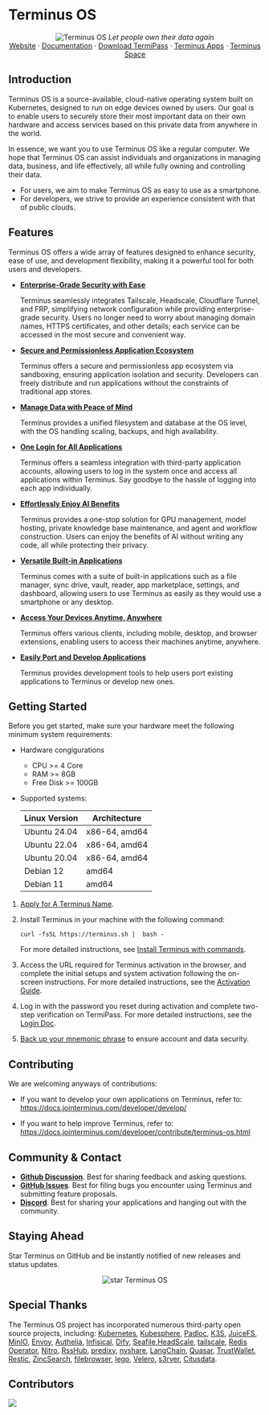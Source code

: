 # Terminus OS

<p align="center">
    <picture>
         <img alt="Terminus OS" src="https://raw.githubusercontent.com/beclab/terminus/main/images/banner2.jpg"/>
    </picture>
    <i>Let people own their data again</i>
    <br>
  <a href="https://www.jointerminus.com">Website</a> ·
  <a href="https://docs.jointerminus.com">Documentation</a> ·
  <a href="https://docs.jointerminus.com/how-to/termipass/overview.html#download">Download TermiPass</a> ·
  <a href="https://github.com/beclab/apps">Terminus Apps</a> ·
  <a href="https://space.jointerminus.com">Terminus Space</a>
</p>


## Introduction

Terminus OS is a source-available, cloud-native operating system built on Kubernetes, designed to run on edge devices owned by users. Our goal is to enable users to securely store their most important data on their own hardware and access services based on this private data from anywhere in the world.

In essence, we want you to use Terminus OS like a regular computer. We hope that Terminus OS can assist individuals and organizations in managing data, business, and life effectively, all while fully owning and controlling their data.

- For users, we aim to make Terminus OS as easy to use as a smartphone.
- For developers, we strive to provide an experience consistent with that of public clouds.

## Features

Terminus OS offers a wide array of features designed to enhance security, ease of use, and development flexibility, making it a powerful tool for both users and developers.

- [**Enterprise-Grade Security with Ease**](https://docs.jointerminus.com/overview/terminus/network.html)

   Terminus seamlessly integrates Tailscale, Headscale, Cloudflare Tunnel, and FRP, simplifying network configuration while providing enterprise-grade security. Users no longer need to worry about managing domain names, HTTPS certificates, and other details; each service can be accessed in the most secure and convenient way.

- [**Secure and Permissionless Application Ecosystem**](https://docs.jointerminus.com/overview/terminus/application.html)

   Terminus offers a secure and permissionless app ecosystem via sandboxing, ensuring application isolation and security. Developers can freely distribute and run applications without the constraints of traditional app stores.

- [**Manage Data with Peace of Mind**](https://docs.jointerminus.com/overview/terminus/data.html)

   Terminus provides a unified filesystem and database at the OS level, with the OS handling scaling, backups, and high availability.

- [**One Login for All Applications**](https://docs.jointerminus.com/overview/terminus/account.html)
  
   Terminus offers a seamless integration with third-party application accounts, allowing users to log in the system once and access all applications within Terminus. Say goodbye to the hassle of logging into each app individually.

- [**Effortlessly Enjoy AI Benefits**](https://docs.jointerminus.com/overview/terminus/ai.html)
   
   Terminus provides a one-stop solution for GPU management, model hosting, private knowledge base maintenance, and agent and workflow construction. Users can enjoy the benefits of AI without writing any code, all while protecting their privacy.

- [**Versatile Built-in Applications**](https://docs.jointerminus.com/how-to/terminus/)
  
   Terminus comes with a suite of built-in applications such as a file manager, sync drive, vault, reader, app marketplace, settings, and dashboard, allowing users to use Terminus as easily as they would use a smartphone or any desktop. 

- [**Access Your Devices Anytime, Anywhere**](https://github.com/beclab/TermiPass)
   
   Terminus offers various clients, including mobile, desktop, and browser extensions, enabling users to access their machines anytime, anywhere.

- [**Easily Port and Develop Applications**](https://docs.jointerminus.com/overview/terminus/network.html)
  
   Terminus provides development tools to help users port existing applications to Terminus or develop new ones.


## Getting Started

Before you get started, make sure your hardware meet the following minimum system requirements:

- Hardware congigurations

  - CPU >= 4 Core
  - RAM >= 8GB
  - Free Disk >= 100GB
- Supported systems:
   
   | Linux Version | Architecture |
   | -------------- | ------ |
   | Ubuntu 24.04   | x86-64, amd64 |
   | Ubuntu 22.04   | x86-64, amd64 |
   | Ubuntu 20.04   | x86-64, amd64 |
   | Debian 12  | amd64 |
   | Debian 11  | amd64 |
      

1. [Apply for A Terminus Name](https://docs.jointerminus.com/how-to/termipass/account/#create-terminus-name). 
   
2. Install Terminus in your machine with the following command: 
   ```
   curl -fsSL https://terminus.sh |  bash -
   ```
   For more detailed instructions, see [Install Terminus with commands](https://docs.jointerminus.com/how-to/terminus/setup/install.html#install).

3. Access the URL required for Terminus activation in the browser, and complete the initial setups and system activation following the on-screen instructions. For more detailed instructions, see the [Activation Guide](../../how-to/terminus/setup/wizard.md).
   
4. Log in with the password you reset during activation and complete two-step verification on TermiPass. For more detailed instructions, see the [Login Doc](../../how-to/terminus/setup/login.md).
   
5. [Back up your mnemonic phrase](../../how-to/termipass/account/index.md#backup-mnemonic-phrase.md) to ensure account and data security.



## Contributing

We are welcoming anyways of contributions:

- If you want to develop your own applications on Terminus, refer to:
https://docs.jointerminus.com/developer/develop/


- If you want to help improve Terminus, refer to:
https://docs.jointerminus.com/developer/contribute/terminus-os.html

## Community & Contact

* [**Github Discussion**](https://github.com/beclab/terminus/discussions). Best for sharing feedback and asking questions.
* [**GitHub Issues**](https://github.com/beclab/terminus/issues). Best for filing bugs you encounter using Terminus and submitting feature proposals. 
* [**Discord**](https://discord.gg/ShjkCBs2). Best for sharing your applications and hanging out with the community.

## Staying Ahead

Star Terminus on GitHub and be instantly notified of new releases and status updates. 

<p align="center">
    <picture>
        <img alt="star Terminus OS" src="https://raw.githubusercontent.com/beclab/terminus/main/images/star.gif"/>
    </picture>
</p>


## Special Thanks 

The Terminus OS project has incorporated numerous third-party open source projects, including: [Kubernetes](https://kubernetes.io/), [Kubesphere](https://github.com/kubesphere/kubesphere), [Padloc](https://padloc.app/), [K3S](https://k3s.io/), [JuiceFS](https://github.com/juicedata/juicefs), [MinIO](https://github.com/minio/minio), [Envoy](https://github.com/envoyproxy/envoy), [Authelia](https://github.com/authelia/authelia), [Infisical](https://github.com/Infisical/infisical), [Dify](https://github.com/langgenius/dify), [Seafile](https://github.com/haiwen/seafile),[HeadScale](https://headscale.net/), [tailscale](https://tailscale.com/), [Redis Operator](https://github.com/spotahome/redis-operator), [Nitro](https://nitro.jan.ai/), [RssHub](http://rsshub.app/), [predixy](https://github.com/joyieldInc/predixy), [nvshare](https://github.com/grgalex/nvshare), [LangChain](https://www.langchain.com/), [Quasar](https://quasar.dev/), [TrustWallet](https://trustwallet.com/), [Restic](https://restic.net/), [ZincSearch](https://zincsearch-docs.zinc.dev/), [filebrowser](https://filebrowser.org/), [lego](https://go-acme.github.io/lego/), [Velero](https://velero.io/), [s3rver](https://github.com/jamhall/s3rver), [Citusdata](https://www.citusdata.com/).

## Contributors
<a href="https://github.com/beclab/terminus/graphs/contributors"> <img src="https://contrib.rocks/image?repo=beclab/terminus" /> </a>